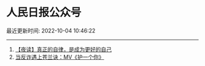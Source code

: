 # 人民日报公众号

最近更新时间: 2022-10-04 10:46:22

--- 
1. [【夜读】真正的自律，是成为更好的自己](https://mp.weixin.qq.com/s/drh70XBr9uXDaGPcgcW_SA) 
2. [当反诈遇上苍兰诀：MV《护一个你》](https://mp.weixin.qq.com/s/xDMDkyd7jUN6RpWrq3Eg6Q) 
